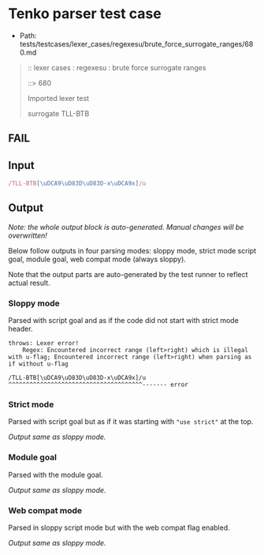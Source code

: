 # Tenko parser test case

- Path: tests/testcases/lexer_cases/regexesu/brute_force_surrogate_ranges/680.md

> :: lexer cases : regexesu : brute force surrogate ranges
>
> ::> 680
>
> Imported lexer test
>
> surrogate TLL-BTB

## FAIL

## Input

`````js
/TLL-BTB[\uDCA9\uD83D\uD83D-x\uDCA9x]/u
`````

## Output

_Note: the whole output block is auto-generated. Manual changes will be overwritten!_

Below follow outputs in four parsing modes: sloppy mode, strict mode script goal, module goal, web compat mode (always sloppy).

Note that the output parts are auto-generated by the test runner to reflect actual result.

### Sloppy mode

Parsed with script goal and as if the code did not start with strict mode header.

`````
throws: Lexer error!
    Regex: Encountered incorrect range (left>right) which is illegal with u-flag; Encountered incorrect range (left>right) when parsing as if without u-flag

/TLL-BTB[\uDCA9\uD83D\uD83D-x\uDCA9x]/u
^^^^^^^^^^^^^^^^^^^^^^^^^^^^^^^^^^^^^^------- error
`````

### Strict mode

Parsed with script goal but as if it was starting with `"use strict"` at the top.

_Output same as sloppy mode._

### Module goal

Parsed with the module goal.

_Output same as sloppy mode._

### Web compat mode

Parsed in sloppy script mode but with the web compat flag enabled.

_Output same as sloppy mode._
